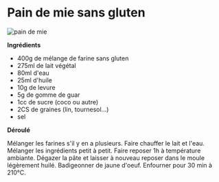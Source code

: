 # Pain de mie sans gluten

![pain de mie](https://github.com/bndct-lmbrt/mes-recettes/blob/master/medias/.jpg)

**Ingrédients**  
 
* 400g de mélange de farine sans gluten
* 275ml de lait végétal
* 80ml d'eau
* 25ml d'huile
* 10g de levure
* 5g de gomme de guar
* 1cc de sucre (coco ou autre)
* 2CS de graines (lin, tournesol...)
* sel


**Déroulé**

Mélanger les farines s'il y en a plusieurs.
Faire chauffer le lait et l'eau. 
Mélanger les ingrédients petit à petit.
Faire reposer 1h à température ambiante.
Dégazer la pâte et laisser à nouveau reposer dans le moule légèrement huilé.
Badigeonner de jaune d'oeuf.
Enfourner pour 30 min à 210°C.
